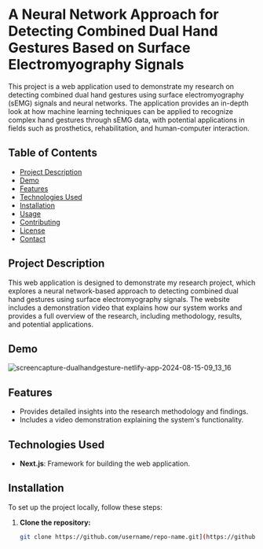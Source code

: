 # A Neural Network Approach for Detecting Combined Dual Hand Gestures Based on Surface Electromyography Signals

This project is a web application used to demonstrate my research on detecting combined dual hand gestures using surface electromyography (sEMG) signals and neural networks. The application provides an in-depth look at how machine learning techniques can be applied to recognize complex hand gestures through sEMG data, with potential applications in fields such as prosthetics, rehabilitation, and human-computer interaction.

## Table of Contents

- [Project Description](#project-description)
- [Demo](#demo)
- [Features](#features)
- [Technologies Used](#technologies-used)
- [Installation](#installation)
- [Usage](#usage)
- [Contributing](#contributing)
- [License](#license)
- [Contact](#contact)

## Project Description

This web application is designed to demonstrate my research project, which explores a neural network-based approach to detecting combined dual hand gestures using surface electromyography signals. The website includes a demonstration video that explains how our system works and provides a full overview of the research, including methodology, results, and potential applications.

## Demo

![screencapture-dualhandgesture-netlify-app-2024-08-15-09_13_16](https://github.com/user-attachments/assets/2fe985f3-7c58-49e0-8b85-cdd276802d40)



## Features

- Provides detailed insights into the research methodology and findings.
- Includes a video demonstration explaining the system's functionality.

## Technologies Used

- **Next.js**: Framework for building the web application.

## Installation

To set up the project locally, follow these steps:

1. **Clone the repository:**
   ```bash
   git clone https://github.com/username/repo-name.git](https://github.com/priyanjanjb/ThesisWebPage.git

